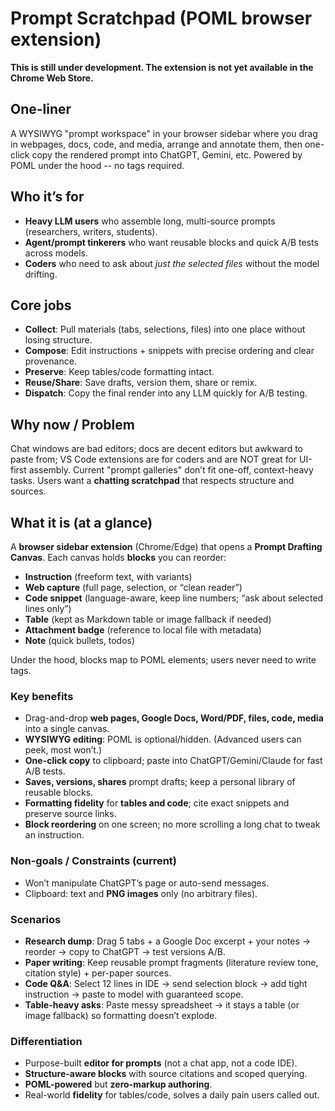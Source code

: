 # Prompt Scratchpad (POML browser extension)

**This is still under development. The extension is not yet available in the Chrome Web Store.**

## One-liner

A WYSIWYG "prompt workspace" in your browser sidebar where you drag in webpages, docs, code, and media, arrange and annotate them, then one-click copy the rendered prompt into ChatGPT, Gemini, etc. Powered by POML under the hood -- no tags required.

## Who it’s for

- **Heavy LLM users** who assemble long, multi-source prompts (researchers, writers, students).
- **Agent/prompt tinkerers** who want reusable blocks and quick A/B tests across models.
- **Coders** who need to ask about _just the selected files_ without the model drifting.

## Core jobs

- **Collect**: Pull materials (tabs, selections, files) into one place without losing structure.
- **Compose**: Edit instructions + snippets with precise ordering and clear provenance.
- **Preserve**: Keep tables/code formatting intact.
- **Reuse/Share**: Save drafts, version them, share or remix.
- **Dispatch**: Copy the final render into any LLM quickly for A/B testing.

## Why now / Problem

Chat windows are bad editors; docs are decent editors but awkward to paste from; VS Code extensions are for coders and are NOT great for UI-first assembly. Current "prompt galleries" don’t fit one-off, context-heavy tasks. Users want a **chatting scratchpad** that respects structure and sources.

## What it is (at a glance)

A **browser sidebar extension** (Chrome/Edge) that opens a **Prompt Drafting Canvas**. Each canvas holds **blocks** you can reorder:

- **Instruction** (freeform text, with variants)
- **Web capture** (full page, selection, or “clean reader”)
- **Code snippet** (language-aware, keep line numbers; “ask about selected lines only”)
- **Table** (kept as Markdown table or image fallback if needed)
- **Attachment badge** (reference to local file with metadata)
- **Note** (quick bullets, todos)

Under the hood, blocks map to POML elements; users never need to write tags.

### Key benefits

- Drag-and-drop **web pages, Google Docs, Word/PDF, files, code, media** into a single canvas.
- **WYSIWYG editing**: POML is optional/hidden. (Advanced users can peek, most won’t.)
- **One-click copy** to clipboard; paste into ChatGPT/Gemini/Claude for fast A/B tests.
- **Saves, versions, shares** prompt drafts; keep a personal library of reusable blocks.
- **Formatting fidelity** for **tables and code**; cite exact snippets and preserve source links.
- **Block reordering** on one screen; no more scrolling a long chat to tweak an instruction.

### Non-goals / Constraints (current)

- Won’t manipulate ChatGPT’s page or auto-send messages.
- Clipboard: text and **PNG images** only (no arbitrary files).

### Scenarios

- **Research dump**: Drag 5 tabs + a Google Doc excerpt + your notes → reorder → copy to ChatGPT → test versions A/B.
- **Paper writing**: Keep reusable prompt fragments (literature review tone, citation style) + per-paper sources.
- **Code Q\&A**: Select 12 lines in IDE → send selection block → add tight instruction → paste to model with guaranteed scope.
- **Table-heavy asks**: Paste messy spreadsheet → it stays a table (or image fallback) so formatting doesn’t explode.

### Differentiation

- Purpose-built **editor for prompts** (not a chat app, not a code IDE).
- **Structure-aware blocks** with source citations and scoped querying.
- **POML-powered** but **zero-markup authoring**.
- Real-world **fidelity** for tables/code, solves a daily pain users called out.

